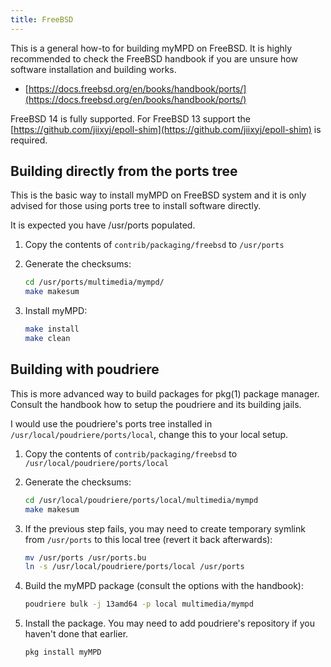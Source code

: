 ```yaml
---
title: FreeBSD
---
```


This is a general how-to for building myMPD on FreeBSD. It is highly recommended to check the FreeBSD handbook if you are unsure how software installation and building works.

- [https://docs.freebsd.org/en/books/handbook/ports/](https://docs.freebsd.org/en/books/handbook/ports/)

FreeBSD 14 is fully supported. For FreeBSD 13 support the [https://github.com/jiixyj/epoll-shim](https://github.com/jiixyj/epoll-shim) is required.

## Building directly from the ports tree

This is the basic way to install myMPD on FreeBSD system and it is only advised
for those using ports tree to install software directly.

It is expected you have /usr/ports populated.

1. Copy the contents of `contrib/packaging/freebsd` to `/usr/ports`
2. Generate the checksums:

    ``` sh
    cd /usr/ports/multimedia/mympd/
    make makesum
    ```

3. Install myMPD:

    ``` sh
    make install
    make clean
    ```

## Building with poudriere

This is more advanced way to build packages for pkg(1) package manager.
Consult the handbook how to setup the poudriere and its building jails.

I would use the poudriere's ports tree installed in `/usr/local/poudriere/ports/local`, change this to your local setup.

1. Copy the contents of `contrib/packaging/freebsd` to `/usr/local/poudriere/ports/local`
2. Generate the checksums:

    ``` sh
    cd /usr/local/poudriere/ports/local/multimedia/mympd
    make makesum
    ```

3. If the previous step fails, you may need to create temporary symlink from `/usr/ports` to this local tree (revert it back afterwards):

    ``` sh
    mv /usr/ports /usr/ports.bu
    ln -s /usr/local/poudriere/ports/local /usr/ports
    ```

4. Build the myMPD package (consult the options with the handbook):

    ``` sh
    poudriere bulk -j 13amd64 -p local multimedia/mympd
    ```

5. Install the package. You may need to add poudriere's repository if you haven't done that earlier.

    ``` sh
    pkg install myMPD
    ```
